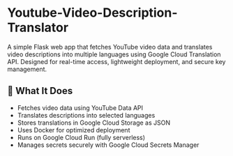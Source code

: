 # Youtube-Video-Description-Translator

A simple Flask web app that fetches YouTube video data and translates video descriptions into multiple languages using Google Cloud Translation API. Designed for real-time access, lightweight deployment, and secure key management.

## 🔧 What It Does

- Fetches video data using YouTube Data API
- Translates descriptions into selected languages
- Stores translations in Google Cloud Storage as JSON
- Uses Docker for optimized deployment
- Runs on Google Cloud Run (fully serverless)
- Manages secrets securely with Google Cloud Secrets Manager
